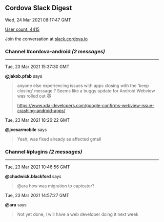 ## Cordova Slack Digest
Wed, 24 Mar 2021 08:17:47 GMT

[User count: 4415](https://cordova.slack.com/)


Join the conversation at [slack.cordova.io](http://slack.cordova.io/)

### __Channel #cordova-android__ _(2 messages)_
---

Tue, 23 Mar 2021 15:37:30 GMT

__@jakob.pfab__ says 
> anyone else experiencing issues with  apps closing with the 'keep closing' message ?
> Seems like a buggy update for Android Webview was rolled out 😾
> 
> <https://www.xda-developers.com/google-confirms-webview-issue-crashing-android-apps/>
> 

Tue, 23 Mar 2021 18:26:22 GMT

__@jcesarmobile__ says 
> Yeah, was fixed already as affected gmail 
> 

### __Channel #plugins__ _(2 messages)_
---

Tue, 23 Mar 2021 10:46:56 GMT

__@chadwick.blackford__ says 
> @ara how was migration to capicator?
> 

Tue, 23 Mar 2021 14:57:27 GMT

__@ara__ says 
> Not yet done, I will have a web developer doing it next week
> 
